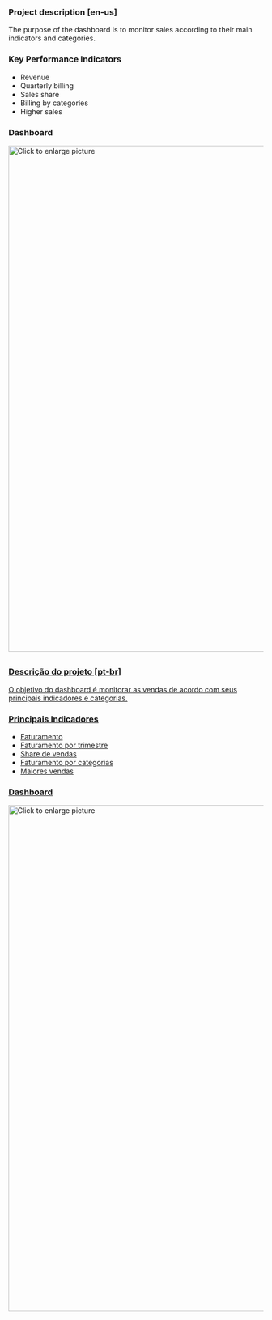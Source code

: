 ### Project description [en-us]

The purpose of the dashboard is to monitor sales according to their main indicators and categories.

### Key Performance Indicators

- Revenue
- Quarterly billing
- Sales share
- Billing by categories
- Higher sales

### Dashboard

<a href="https://lh3.googleusercontent.com/drive-viewer/AJc5JmTcVotM77JnW6OJdKL4M0kpa3GRKEHIDDNVWG2ln8fuf4C3IPFA4Teyx-qyJGdmt4p-cnNpsWc=w1366-h629"><img src="https://lh3.googleusercontent.com/drive-viewer/AJc5JmTcVotM77JnW6OJdKL4M0kpa3GRKEHIDDNVWG2ln8fuf4C3IPFA4Teyx-qyJGdmt4p-cnNpsWc=w1366-h629" style="width: 1000px; max-width: 100%; height: auto" title="Click to enlarge picture" />

##

### Descrição do projeto [pt-br]

O objetivo do dashboard é monitorar as vendas de acordo com seus principais indicadores e categorias.

### Principais Indicadores

- Faturamento
- Faturamento por trimestre
- Share de vendas
- Faturamento por categorias
- Maiores vendas

### Dashboard

<a href="https://lh3.googleusercontent.com/drive-viewer/AJc5JmTcVotM77JnW6OJdKL4M0kpa3GRKEHIDDNVWG2ln8fuf4C3IPFA4Teyx-qyJGdmt4p-cnNpsWc=w1366-h629"><img src="https://lh3.googleusercontent.com/drive-viewer/AJc5JmTcVotM77JnW6OJdKL4M0kpa3GRKEHIDDNVWG2ln8fuf4C3IPFA4Teyx-qyJGdmt4p-cnNpsWc=w1366-h629" style="width: 1000px; max-width: 100%; height: auto" title="Click to enlarge picture" />